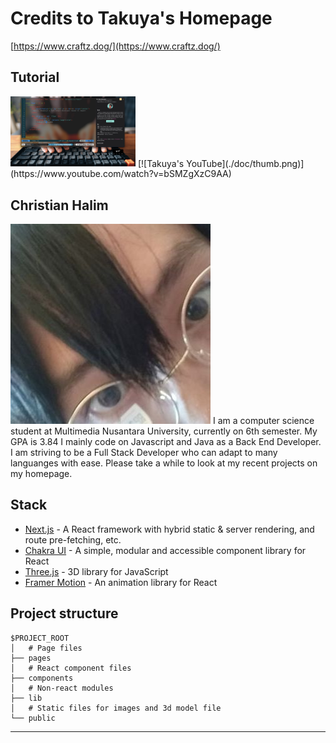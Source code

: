 # Credits to Takuya's Homepage
[https://www.craftz.dog/](https://www.craftz.dog/)

## Tutorial
<img href="https://www.youtube.com/watch?v=bSMZgXzC9AA" src="./doc/thumb.png" alt="Takuya" width="200"/>
[![Takuya's YouTube](./doc/thumb.png)](https://www.youtube.com/watch?v=bSMZgXzC9AA)

## Christian Halim
[![Linkedin](./doc/instagram.jpg)](https://www.linkedin.com/in/haneure/)
I am a computer science student at Multimedia Nusantara University, currently on 6th semester. My GPA is 3.84
I mainly code on Javascript and Java as a Back End Developer.
I am striving to be a Full Stack Developer who can adapt to many languanges with ease.
Please take a while to look at my recent projects on my homepage.

## Stack
- [Next.js](https://nextjs.org/) - A React framework with hybrid static & server rendering, and route pre-fetching, etc.
- [Chakra UI](https://chakra-ui.com/) - A simple, modular and accessible component library for React
- [Three.js](https://threejs.org/) - 3D library for JavaScript
- [Framer Motion](https://www.framer.com/motion/) - An animation library for React

## Project structure

```
$PROJECT_ROOT
│   # Page files
├── pages
│   # React component files
├── components
│   # Non-react modules
├── lib
│   # Static files for images and 3d model file
└── public
```
---
